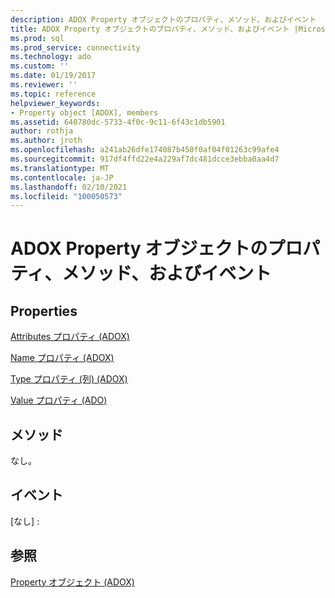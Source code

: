 ```yaml
---
description: ADOX Property オブジェクトのプロパティ、メソッド、およびイベント
title: ADOX Property オブジェクトのプロパティ、メソッド、およびイベント |Microsoft Docs
ms.prod: sql
ms.prod_service: connectivity
ms.technology: ado
ms.custom: ''
ms.date: 01/19/2017
ms.reviewer: ''
ms.topic: reference
helpviewer_keywords:
- Property object [ADOX], members
ms.assetid: 640780dc-5733-4f0c-9c11-6f43c1db5901
author: rothja
ms.author: jroth
ms.openlocfilehash: a241ab26dfe174087b450f0af04f01263c99afe4
ms.sourcegitcommit: 917df4ffd22e4a229af7dc481dcce3ebba0aa4d7
ms.translationtype: MT
ms.contentlocale: ja-JP
ms.lasthandoff: 02/10/2021
ms.locfileid: "100050573"
---
```

# <a name="adox-property-object-properties-methods-and-events"></a>ADOX Property オブジェクトのプロパティ、メソッド、およびイベント
## <a name="properties"></a>Properties  
 [Attributes プロパティ (ADOX)](./attributes-property-adox.md)  
  
 [Name プロパティ (ADOX)](./name-property-adox.md)  
  
 [Type プロパティ (列) (ADOX)](./type-property-column-adox.md)  
  
 [Value プロパティ (ADO)](../ado-api/value-property-ado.md)  
  
## <a name="methods"></a>メソッド  
 なし。  
  
## <a name="events"></a>イベント  
 [なし] :  
  
## <a name="see-also"></a>参照  
 [Property オブジェクト (ADOX)](./property-object-adox.md)